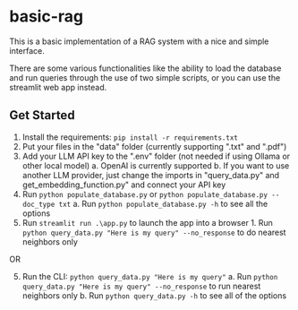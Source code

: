 # basic-rag

This is a basic implementation of a RAG system with a nice and simple interface.

There are some various functionalities like the ability to load the database 
and run queries through the use of two simple scripts, or you can use the 
streamlit web app instead. 

## Get Started

1. Install the requirements: `pip install -r requirements.txt`
2. Put your files in the "data" folder (currently supporting ".txt" and ".pdf")
3. Add your LLM API key to the ".env" folder (not needed if using Ollama or other local model)
    a. OpenAI is currently supported
    b. If you want to use another LLM provider, just change the imports in "query_data.py" and 
    get_embedding_function.py" and connect your API key
4. Run `python populate_database.py` or `python populate_database.py --doc_type txt`
    a. Run `python populate_database.py -h` to see all the options
5. Run `streamlit run .\app.py` to launch the app into a browser
        1. Run `python query_data.py "Here is my query" --no_response` to do nearest neighbors only

OR

5. Run the CLI: `python query_data.py "Here is my query"`
    a. Run `python query_data.py "Here is my query" --no_response` to run nearest neighbors only
    b. Run `python query_data.py -h` to see all of the options
